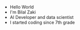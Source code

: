 - Hello World
- I'm Bilal Zaki 
- AI Developer and data scientist
- I started coding since 7th grade 
